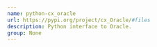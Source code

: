 ```yaml
---
name: python-cx_oracle
url: https://pypi.org/project/cx_Oracle/#files
description: Python interface to Oracle.
group: None
---
```

